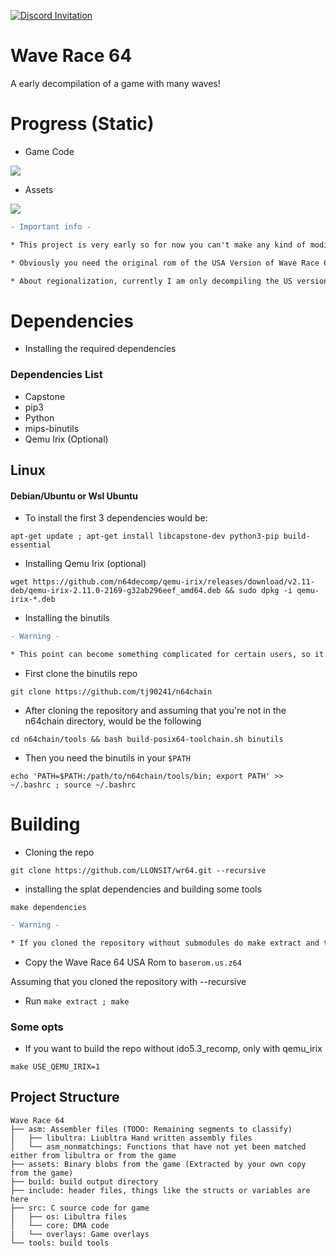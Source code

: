 [![Discord Invitation](https://discordapp.com/api/guilds/1355614626657861753/widget.png?style=banner2 'Wave Race 64')](https://discord.gg/gK5HSJp49G)


# Wave Race 64
A early decompilation of a game with many waves!

# Progress (Static) 
- Game Code
<p align="left">
    <a href="" alt="WR64_Total_Functions">
        <img src="https://img.shields.io/badge/Functions%20680%2F1365-49.78%25-blue" /></a>
</p>

- Assets
<p align="left">
    <a href="" alt="Assets">
        <img src="https://img.shields.io/badge/TODO-red" /></a>
  
</p>

```diff
- Important info -

* This project is very early so for now you can't make any kind of modification, well maybe I'll focus on it soon ;).

* Obviously you need the original rom of the USA Version of Wave Race 64, I am not responsible for which methods you get it.

* About regionalization, currently I am only decompiling the US version, for now I am not interested in the European or Japanese version, maybe I will do it later but for now it's not a priority

```

# Dependencies

- Installing the required dependencies

### Dependencies List

* Capstone
* pip3
* Python
* mips-binutils
* Qemu Irix (Optional)

## Linux

#### Debian/Ubuntu or Wsl Ubuntu

- To install the first 3 dependencies would be:

 `apt-get update ; apt-get install libcapstone-dev python3-pip build-essential`

* Installing Qemu Irix (optional)



`wget https://github.com/n64decomp/qemu-irix/releases/download/v2.11-deb/qemu-irix-2.11.0-2169-g32ab296eef_amd64.deb && sudo dpkg -i qemu-irix-*.deb`


- Installing the binutils 

```diff
- Warning -

* This point can become something complicated for certain users, so it is recommended to follow the instructions well
```

* First clone the binutils repo


`git clone https://github.com/tj90241/n64chain`

* After cloning the repository and assuming that you're not in the n64chain directory, would be the following

`cd n64chain/tools && bash build-posix64-toolchain.sh binutils`

* Then you need the binutils in your `$PATH`

`echo 'PATH=$PATH:/path/to/n64chain/tools/bin; export PATH' >> ~/.bashrc ; source ~/.bashrc`


# Building


- Cloning the repo

``git clone https://github.com/LLONSIT/wr64.git --recursive``

- installing the splat dependencies and building some tools
 
 `make dependencies`


```diff
- Warning -

* If you cloned the repository without submodules do make extract and then make dependencies and make extract again

```

- Copy the Wave Race 64 USA Rom to ``baserom.us.z64``

Assuming that you cloned the repository with --recursive

- Run ``make extract ; make``


### Some opts

- If you want to build the repo without ido5.3_recomp, only with qemu_irix



`make USE_QEMU_IRIX=1`

## Project Structure
	
	Wave Race 64
	├── asm: Assembler files (TODO: Remaining segments to classify)
	│   ├── libultra: Liubltra Hand written assembly files
	│   └── asm_nonmatchings: Functions that have not yet been matched either from libultra or from the game
	├── assets: Binary blobs from the game (Extracted by your own copy from the game)
	├── build: build output directory
	├── include: header files, things like the structs or variables are here
	├── src: C source code for game
	│   ├── os: Libultra files
	│   └── core: DMA code
	|   └── overlays: Game overlays
	└── tools: build tools


